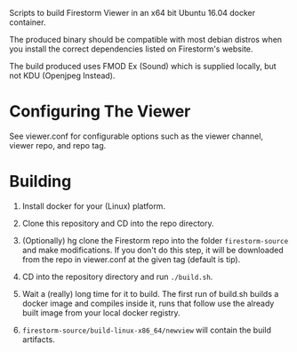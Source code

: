 Scripts to build Firestorm Viewer in an x64 bit Ubuntu 16.04 docker container.

The produced binary should be compatible with most debian distros when you
install the correct dependencies listed on Firestorm's website.

The build produced uses FMOD Ex (Sound) which is supplied locally, but not KDU (Openjpeg Instead).


# Configuring The Viewer


See viewer.conf for configurable options such as the viewer channel, viewer repo, and repo tag.


# Building


1. Install docker for your (Linux) platform.

2. Clone this repository and CD into the repo directory.

3. (Optionally) hg clone the Firestorm repo into the folder `firestorm-source` and make modifications.  If you don't do this step, it will be downloaded from the repo in viewer.conf at the given tag (default is tip).

4. CD into the repository directory and run `./build.sh`.

6. Wait a (really) long time for it to build.  The first run of build.sh builds a docker image and compiles inside it, runs that follow use the already built image from your local docker registry.

5. `firestorm-source/build-linux-x86_64/newview` will contain the build artifacts. 






